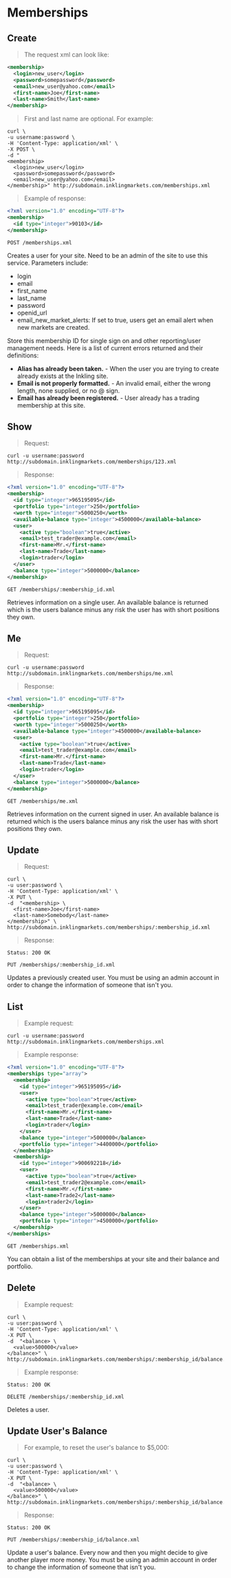 # Memberships

## Create

> The request xml can look like:

```xml
<membership> 
  <login>new_user</login> 
  <password>somepassword</password> 
  <email>new_user@yahoo.com</email> 
  <first-name>Joe</first-name>
  <last-name>Smith</last-name>
</membership>
```

> First and last name are optional. For example:

```shell
curl \
-u username:password \
-H 'Content-Type: application/xml' \
-X POST \
-d "
<membership> 
  <login>new_user</login> 
  <password>somepassword</password> 
  <email>new_user@yahoo.com</email> 
</membership>" http://subdomain.inklingmarkets.com/memberships.xml 
```

> Example of response:

```xml
<?xml version="1.0" encoding="UTF-8"?>
<membership>
  <id type="integer">90103</id>
</membership>
```

`POST /memberships.xml`

Creates a user for your site. Need to be an admin of the site to use this service. Parameters include:

  * login
  * email
  * first_name
  * last_name
  * password
  * openid_url
  * email_new_market_alerts: If set to true, users get an email alert when new markets are created.

Store this membership ID for single sign on and other reporting/user management needs. Here is a list of current errors returned and their definitions:

  * **Alias has already been taken.** - When the user you are trying to create already exists at the Inkling site.
  * **Email is not properly formatted.** - An invalid email, either the wrong length, none supplied, or no @ sign.
  * **Email has already been registered.** - User already has a trading membership at this site.


## Show

> Request:

```shell
curl -u username:password http://subdomain.inklingmarkets.com/memberships/123.xml
```

> Response:

```xml
<?xml version="1.0" encoding="UTF-8"?>
<membership>
  <id type="integer">965195095</id>
  <portfolio type="integer">250</portfolio>
  <worth type="integer">5000250</worth>
  <available-balance type="integer">4500000</available-balance>
  <user>
    <active type="boolean">true</active>
    <email>test_trader@example.com</email>
    <first-name>Mr.</first-name>
    <last-name>Trade</last-name>
    <login>trader</login>
  </user>
  <balance type="integer">5000000</balance>
</membership>
```

`GET /memberships/:membership_id.xml`

Retrieves information on a single user. An available balance is returned which is the users balance minus any risk the user has with short positions they own.


## Me

> Request:

```shell
curl -u username:password http://subdomain.inklingmarkets.com/memberships/me.xml
```

> Response:

```xml
<?xml version="1.0" encoding="UTF-8"?>
<membership>
  <id type="integer">965195095</id>
  <portfolio type="integer">250</portfolio>
  <worth type="integer">5000250</worth>
  <available-balance type="integer">4500000</available-balance>
  <user>
    <active type="boolean">true</active>
    <email>test_trader@example.com</email>
    <first-name>Mr.</first-name>
    <last-name>Trade</last-name>
    <login>trader</login>
  </user>
  <balance type="integer">5000000</balance>
</membership>
```

`GET /memberships/me.xml`

Retrieves information on the current signed in user. An available balance is returned which is the users balance minus any risk the user has with short positions they own.


## Update

> Request:

```shell
curl \
-u user:password \
-H 'Content-Type: application/xml' \
-X PUT \
-d  "<membership> \
  <first-name>Joe</first-name>
  <last-name>Somebody</last-name>
</membership>" \
http://subdomain.inklingmarkets.com/memberships/:membership_id.xml
```

> Response:

```
Status: 200 OK
```

`PUT /memberships/:membership_id.xml`

Updates a previously created user. You must be using an admin account in order to change the information of someone that isn't you.


## List

> Example request:

```shell
curl -u username:password http://subdomain.inklingmarkets.com/memberships.xml
```

> Example response:

```xml
<?xml version="1.0" encoding="UTF-8"?>
<memberships type="array">
  <membership>
    <id type="integer">965195095</id>
    <user>
      <active type="boolean">true</active>
      <email>test_trader@example.com</email>
      <first-name>Mr.</first-name>
      <last-name>Trade</last-name>
      <login>trader</login>
    </user>
    <balance type="integer">5000000</balance>
    <portfolio type="integer">4400000</portfolio>
  </membership>
  <membership>
    <id type="integer">900692218</id>
    <user>
      <active type="boolean">true</active>
      <email>test_trader2@example.com</email>
      <first-name>Mr.</first-name>
      <last-name>Trade2</last-name>
      <login>trader2</login>
    </user>
    <balance type="integer">5000000</balance>
    <portfolio type="integer">4500000</portfolio>
  </membership>
</memberships>
```

`GET /memberships.xml`

You can obtain a list of the memberships at your site and their balance and portfolio.


## Delete

> Example request:

```shell
curl \
-u user:password \
-H 'Content-Type: application/xml' \
-X PUT \
-d  "<balance> \
  <value>500000</value>
</balance>" \
http://subdomain.inklingmarkets.com/memberships/:membership_id/balance.xml
```

> Example response:

```
Status: 200 OK
```

`DELETE /memberships/:membership_id.xml`

Deletes a user.

## Update User's Balance

> For example, to reset the user's balance to $5,000:

```shell
curl \
-u user:password \
-H 'Content-Type: application/xml' \
-X PUT \
-d  "<balance> \
  <value>500000</value>
</balance>" \
http://subdomain.inklingmarkets.com/memberships/:membership_id/balance.xml
```

> Response:

```
Status: 200 OK
```


`PUT /memberships/:membership_id/balance.xml`

Update a user's balance. Every now and then you might decide to give another player more money. You must be using an admin account in order to change the information of someone that isn't you.